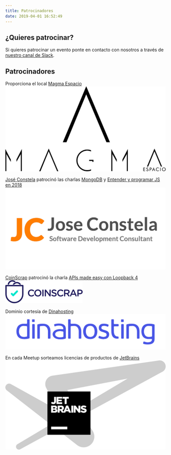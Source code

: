 ```yaml
---
title: Patrocinadores
date: 2019-04-01 16:52:49
---
```


## ¿Quieres patrocinar?

Si quieres patrocinar un evento ponte en contacto con nosotros a través de [nuestro canal de Slack](https://join.slack.com/t/javascript-ourense/shared_invite/enQtMjk2NjQyMzU0NTQ4LTA1ZjNiMDk3NGNhMTk3YjVjNzViNmM1NWVkZDZlMGQ5M2NjMjI2OGU3MDM1MTdhOTE0ZmUxMWI4ZGI5YzY2MTg).

## Patrocinadores

Proporciona el local [Magma Espacio](https://www.magmaespacio.es/)
[![Magma Espacio](/patrocinadores/magma_espacio.png#sponsor "Espacio para las charlas")](https://www.magmaespacio.es/)

[José Constela](https://joseconstela.com/) patrocinó las charlas [MongoDB](/2018/12/mongodb-jose-constela/) y [Entender y programar JS en 2018](/2018/11/programar-js-2018/)
[![Jose Constela](/patrocinadores/jose_constela2.png#sponsor "Espacio para las charlas")](https://joseconstela.com/)

[CoinScrap](https://coinscrap.com/) patrocinó la charla [APIs made easy con Loopback 4](/2019/01/apis-easy-loopback/)
[![CoinScrap](/patrocinadores/coinscrap.png#sponsor "")](https://coinscrap.com/)

Dominio cortesía de [Dinahosting](https://dinahosting.com/)
[![Dinahosting](/patrocinadores/dinahosting.jpg#sponsor "Dominio")](https://dinahosting.com/)

En cada Meetup sorteamos licencias de productos de [JetBrains](https://www.jetbrains.com/)
[![JetBrains](/patrocinadores/jetbrains.png#sponsor "Licencias de software")](https://www.jetbrains.com/)

